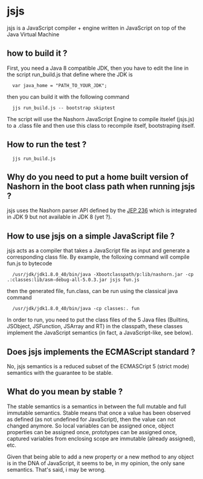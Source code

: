 # jsjs
jsjs is a JavaScript compiler + engine written in JavaScript on top of the Java Virtual Machine

## how to build it ?
First, you need a Java 8 compatible JDK, then you have to edit
the line in the script run_build.js that define where the JDK is
```
  var java_home = "PATH_TO_YOUR_JDK";
```

then you can build it with the following command
```
  jjs run_build.js -- bootstrap skiptest
```

The script will use the Nashorn JavaScript Engine to compile itselef (jsjs.js) to a .class file and
then use this class to recompile itself, bootstraping itself.


## How to run the test ?
```
  jjs run_build.js
```

## Why do you need to put a home built version of Nashorn in the boot class path when running jsjs ?
jsjs uses the Nashorn parser API defined by the [JEP 236](http://openjdk.java.net/jeps/236)
which is integrated in JDK 9 but not available in JDK 8 (yet ?).

## How to use jsjs on a simple JavaScript file ?
jsjs acts as a compiler that takes a JavaScript file as input and generate a corresponding class file.
By example, the folloxing command will compile fun.js to bytecode
```
  /usr/jdk/jdk1.8.0_40/bin/java -Xbootclasspath/p:lib/nashorn.jar -cp .:classes:lib/asm-debug-all-5.0.3.jar jsjs fun.js
```

then the generated file, fun.class, can be run using the classical java command
```
  /usr/jdk/jdk1.8.0_40/bin/java -cp classes:. fun
```

In order to run, you need to put the class files of the 5 Java files (Builtins, JSObject, JSFunction, JSArray and RT)
in the classpath, these classes implement the JavaScript semantics (in fact, a JavaScript-like, see below).


## Does jsjs implements the ECMAScript standard ?
No, jsjs semantics is a reduced subset of the ECMASCript 5 (strict mode) semantics with the guarantee to be stable.

## What do you mean by stable ?
The stable semantics is a semantics in between the full mutable and full immutable semantics.
Stable means that once a value has been observed as defined (as not undefined for JavaScript),
then the value can not changed anymore. So local variables can be assigned once, object properties
can be assigned once, prototypes can be assigned once, captured variables from enclosing scope are immutable
(already assigned), etc.

Given that being able to add a new property or a new method to any object is in the DNA of JavaScript,
it seems to be, in my opinion, the only sane semantics. That's said, i may be wrong.
